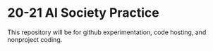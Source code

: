 # 20-21 AI Society Practice
This repository will be for github experimentation, code hosting, and nonproject coding.
